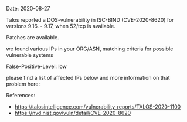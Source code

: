 Date: 2020-08-27

Talos reported a DOS-vulnerability in ISC-BIND (CVE-2020-8620) for 
versions 9.16. - 9.17, when 52/tcp is available.

Patches are available.

we found various IPs in your ORG/ASN,
matching criteria for possible vulnerable systems


False-Positive-Level: low


please find a list of affected IPs below
and more information on that problem here:

References:

- https://talosintelligence.com/vulnerability_reports/TALOS-2020-1100
- https://nvd.nist.gov/vuln/detail/CVE-2020-8620

    
